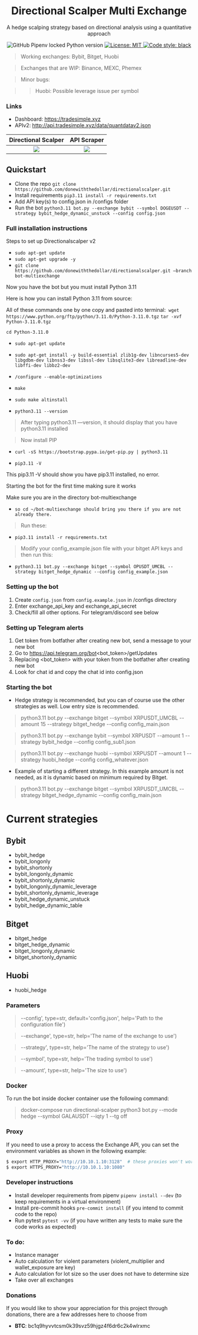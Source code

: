 <h1 align="center">Directional Scalper Multi Exchange</h1>
<p align="center">
A hedge scalping strategy based on directional analysis using a quantitative approach<br>
</p>
<p align="center">
<img alt="GitHub Pipenv locked Python version" src="https://img.shields.io/github/pipenv/locked/python-version/donewiththedollar/directionalscalper"> 
<a href="https://github.com/donewiththedollar/directionalscalper/blob/main/LICENSE"><img alt="License: MIT" src="https://img.shields.io/badge/License-MIT-yellow.svg">
<a href="https://github.com/psf/black"><img alt="Code style: black" src="https://img.shields.io/badge/code%20style-black-000000.svg"></a>
</p>

>  Working exchanges: Bybit, Bitget, Huobi
 
>  Exchanges that are WIP: Binance, MEXC, Phemex
 
>  Minor bugs: 

>> Huobi: Possible leverage issue per symbol
 
### Links
* Dashboard: https://tradesimple.xyz
* APIv2: http://api.tradesimple.xyz/data/quantdatav2.json

Directional Scalper        |  API Scraper
:-------------------------:|:-------------------------:
![](https://github.com/donewiththedollar/directional-scalper/blob/main/directional-scalper.gif)  |  ![](https://github.com/donewiththedollar/directional-scalper/blob/main/scraper.gif)

## Quickstart
- Clone the repo `git clone https://github.com/donewiththedollar/directionalscalper.git`
- Install requirements `pip3.11 install -r requirements.txt`
- Add API key(s) to config.json in /configs folder
- Run the bot `python3.11 bot.py --exchange bybit --symbol DOGEUSDT --strategy bybit_hedge_dynamic_unstuck --config config.json`
 
### Full installation instructions
Steps to set up Directionalscalper v2

- `sudo apt-get update`
- `sudo apt-get upgrade -y`
- `git clone https://github.com/donewiththedollar/directionalscalper.git —branch bot-multiexchange`

Now you have the bot but you must install Python 3.11

Here is how you can install Python 3.11 from source: 

All of these commands one by one copy and pasted into terminal: 
`wget https://www.python.org/ftp/python/3.11.0/Python-3.11.0.tgz`
`tar -xvf Python-3.11.0.tgz`

`cd Python-3.11.0`

- `sudo apt-get update`
- `sudo apt-get install -y build-essential zlib1g-dev libncurses5-dev libgdbm-dev libnss3-dev libssl-dev libsqlite3-dev libreadline-dev libffi-dev libbz2-dev`

- `/configure --enable-optimizations`
- `make`
- `sudo make altinstall`

- `python3.11 --version`

> After typing python3.11 —version, it should display that you have python3.11 installed 

> Now install PIP

- `curl -sS https://bootstrap.pypa.io/get-pip.py | python3.11`

- `pip3.11 -V`

This pip3.11 -V should show you have pip3.11 installed, no error.


Starting the bot for the first time making sure it works

Make sure you are in the directory bot-multiexchange

- `so cd ~/bot-multiexchange should bring you there if you are not already there.`

> Run these:

- `pip3.11 install -r requirements.txt`

> Modify your config_example.json file with your bitget API keys and then run this:
- `python3.11 bot.py --exchange bitget --symbol OPUSDT_UMCBL --strategy bitget_hedge_dynamic --config config_example.json`

 
### Setting up the bot
 1. Create `config.json` from `config.example.json` in /configs directory
 2. Enter exchange_api_key and exchange_api_secret
 3. Check/fill all other options. For telegram/discord see below

 ### Setting up Telegram alerts
 1. Get token from botfather after creating new bot, send a message to your new bot
 2. Go to https://api.telegram.org/bot<bot_token>/getUpdates
 3. Replacing <bot_token> with your token from the botfather after creating new bot
 4. Look for chat id and copy the chat id into config.json
 
### Starting the bot
* Hedge strategy is recommended, but you can of course use the other strategies as well. Low entry size is recommended.

> python3.11 bot.py --exchange bitget --symbol XRPUSDT_UMCBL --amount 15 --strategy bitget_hedge --config config_main.json

> python3.11 bot.py --exchange bybit --symbol XRPUSDT --amount 1 --strategy bybit_hedge --config config_sub1.json
 
> python3.11 bot.py --exchange huobi --symbol XRPUSDT --amount 1 --strategy huobi_hedge --config config_whatever.json
 
* Example of starting a different strategy. In this example amount is not needed, as it is dynamic based on minimum required by Bitget.
 
> python3.11 bot.py --exchange bitget --symbol XRPUSDT_UMCBL --strategy bitget_hedge_dynamic --config config_main.json

 
# Current strategies
## Bybit
* bybit_hedge
* bybit_longonly
* bybit_shortonly
* bybit_longonly_dynamic
* bybit_shortonly_dynamic
* bybit_longonly_dynamic_leverage
* bybit_shortonly_dynamic_leverage
* bybit_hedge_dynamic_unstuck
* bybit_hedge_dynamic_table
 
## Bitget 
* bitget_hedge
* bitget_hedge_dynamic
* bitget_longonly_dynamic
* bitget_shortonly_dynamic
 
## Huobi
* huobi_hedge
 
 
### Parameters
> --config', type=str, default='config.json', help='Path to the configuration file')

> --exchange', type=str, help='The name of the exchange to use')

> --strategy', type=str, help='The name of the strategy to use')

> --symbol', type=str, help='The trading symbol to use')

> --amount', type=str, help='The size to use')

### Docker
To run the bot inside docker container use the following command:
> docker-compose run directional-scalper python3 bot.py --mode hedge --symbol GALAUSDT --iqty 1 --tg off

### Proxy
If you need to use a proxy to access the Exchange API, you can set the environment variables as shown in the following example:
```bash
$ export HTTP_PROXY="http://10.10.1.10:3128"  # these proxies won't work for you, they are here for example
$ export HTTPS_PROXY="http://10.10.1.10:1080"
```

### Developer instructions
- Install developer requirements from pipenv `pipenv install --dev` (to keep requirements in a virtual environment)
- Install pre-commit hooks `pre-commit install` (if you intend to commit code to the repo)
- Run pytest `pytest -vv` (if you have written any tests to make sure the code works as expected)


### To do:
* Instance manager
* Auto calculation for violent parameters (violent_multiplier and wallet_exposure are key)
* Auto calculation for lot size so the user does not have to determine size
* Take over all exchanges


### Donations
If you would like to show your appreciation for this project through donations, there are a few addresses here to choose from
* **BTC**: bc1q9hyvvtcsm0k39svz59hjgz4f6dr6c2k4wlrxmc
